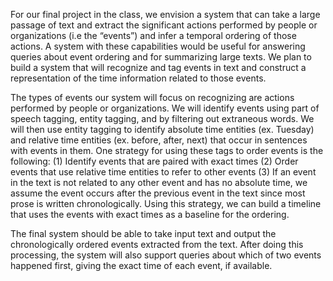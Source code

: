 

For our final project in the class, we envision a system that can take a large passage of 
text and extract the significant actions performed by people or organizations (i.e the “events”)
and infer a temporal ordering of those actions. A system with these capabilities would be useful 
for answering queries about event ordering and for summarizing large texts.
We plan to build a system that will recognize and tag events in text and construct a 
representation of the time information related to those events. 

The types of events our system 
will focus on recognizing are actions performed by people or organizations. We will identify 
events using part of speech tagging, entity tagging, and by filtering out extraneous words. We 
will then use entity tagging to identify absolute time entities (ex. Tuesday) and relative time 
entities (ex. before, after, next) that occur in sentences with events in them. One strategy for 
using these tags to order events is the following: (1) Identify events that are paired with exact 
times (2) Order events that use relative time entities to refer to other events (3) If an event 
in the text is not related to any other event and has no absolute time, we assume the event 
occurs after the previous event in the text since most prose is written chronologically. Using 
this strategy, we can build a timeline that uses the events with exact times as a baseline for the 
ordering.


The final system should be able to take input text and output the chronologically ordered 
events extracted from the text. After doing this processing, the system will also support queries 
about which of two events happened first, giving the exact time of each event, if available.